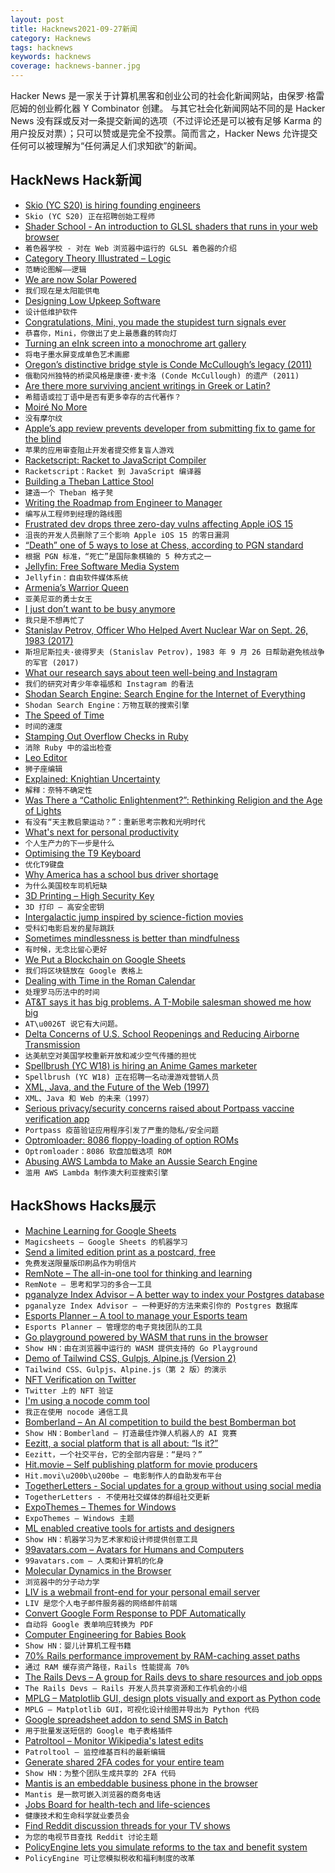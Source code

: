 ```yaml
---
layout: post
title: Hacknews2021-09-27新闻
category: Hacknews
tags: hacknews
keywords: hacknews
coverage: hacknews-banner.jpg
---
```


Hacker News 是一家关于计算机黑客和创业公司的社会化新闻网站，由保罗·格雷厄姆的创业孵化器 Y Combinator 创建。
与其它社会化新闻网站不同的是 Hacker News 没有踩或反对一条提交新闻的选项（不过评论还是可以被有足够 Karma 的用户投反对票）；只可以赞或是完全不投票。简而言之，Hacker News 允许提交任何可以被理解为“任何满足人们求知欲”的新闻。

## HackNews Hack新闻


- [Skio (YC S20) is hiring founding engineers](https://skio.com/careers)
- `Skio (YC S20) 正在招聘创始工程师`
- [Shader School - An introduction to GLSL shaders that runs in your web browser](https://github.com/stackgl/shader-school)
- `着色器学校 - 对在 Web 浏览器中运行的 GLSL 着色器的介绍`
- [Category Theory Illustrated – Logic](https://boris-marinov.github.io/category-theory-illustrated/05_logic/)
- `范畴论图解——逻辑`
- [We are now Solar Powered](https://www.andrewjvpowell.com/articles/we-are-solar-powered)
- `我们现在是太阳能供电`
- [Designing Low Upkeep Software](https://www.jefftk.com/p/designing-low-upkeep-software)
- `设计低维护软件`
- [Congratulations, Mini, you made the stupidest turn signals ever](https://jalopnik.com/congratulations-mini-you-made-the-stupidest-turn-sign-1847727385)
- `恭喜你，Mini，你做出了史上最愚蠢的转向灯`
- [Turning an eInk screen into a monochrome art gallery](https://shkspr.mobi/blog/2021/09/turning-an-eink-screen-into-a-monochrome-art-gallery/)
- `将电子墨水屏变成单色艺术画廊`
- [Oregon’s distinctive bridge style is Conde McCullough’s legacy (2011)](http://offbeatoregon.com/o1111b-legendary-bridge-designer-conde-mccullough.html)
- `俄勒冈州独特的桥梁风格是康德·麦卡洛 (Conde McCullough) 的遗产 (2011)`
- [Are there more surviving ancient writings in Greek or Latin?](https://talesoftimesforgotten.com/2021/09/25/are-there-more-surviving-ancient-writings-in-greek-or-latin/)
- `希腊语或拉丁语中是否有更多幸存的古代著作？`
- [Moiré No More](https://www.getrevue.co/profile/shift-happens/issues/moire-no-more-688319)
- `没有摩尔纹`
- [Apple’s app review prevents developer from submitting fix to game for the blind](https://www.applevis.com/forum/accessibility-advocacy/apples-app-review-team-accessible-hangman)
- `苹果的应用审查阻止开发者提交修复盲人游戏`
- [Racketscript: Racket to JavaScript Compiler](https://github.com/racketscript/racketscript)
- `Racketscript：Racket 到 JavaScript 编译器`
- [Building a Theban Lattice Stool](https://woodenfossils.wordpress.com/2021/09/21/building-a-theban-lattice-stool/)
- `建造一个 Theban 格子凳`
- [Writing the Roadmap from Engineer to Manager](https://stackoverflow.blog/2021/09/17/podcast-376-writing-the-roadmap-from-engineer-to-manager/)
- `编写从工程师到经理的路线图`
- [Frustrated dev drops three zero-day vulns affecting Apple iOS 15](https://www.theregister.com/2021/09/24/apple_zeroday/)
- `沮丧的开发人员删除了三个影响 Apple iOS 15 的零日漏洞`
- [“Death” one of 5 ways to lose at Chess, according to PGN standard](http://www.saremba.de/chessgml/standards/pgn/pgn-complete.htm#c9.8.1)
- `根据 PGN 标准，“死亡”是国际象棋输的 5 种方式之一`
- [Jellyfin: Free Software Media System](https://jellyfin.org/)
- `Jellyfin：自由软件媒体系统`
- [Armenia’s Warrior Queen](http://www.historytoday.com/archive/history-matters/armenias-warrior-queen)
- `亚美尼亚的勇士女王`
- [I just don’t want to be busy anymore](https://elenasalaks.medium.com/i-just-dont-want-to-be-busy-anymore-ac4dd37c8119)
- `我只是不想再忙了`
- [Stanislav Petrov, Officer Who Helped Avert Nuclear War on Sept. 26, 1983 (2017)](https://www.nytimes.com/2017/09/18/world/europe/stanislav-petrov-nuclear-war-dead.html)
- `斯坦尼斯拉夫·彼得罗夫 (Stanislav Petrov)，1983 年 9 月 26 日帮助避免核战争的军官 (2017)`
- [What our research says about teen well-being and Instagram](https://about.fb.com/news/2021/09/research-teen-well-being-and-instagram/)
- `我们的研究对青少年幸福感和 Instagram 的看法`
- [Shodan Search Engine: Search Engine for the Internet of Everything](https://www.shodan.io/)
- `Shodan Search Engine：万物互联的搜索引擎`
- [The Speed of Time](https://www.brendangregg.com/blog/2021-09-26/the-speed-of-time.html)
- `时间的速度`
- [Stamping Out Overflow Checks in Ruby](https://chrisseaton.com/truffleruby/stamping-out-overflow-checks/)
- `消除 Ruby 中的溢出检查`
- [Leo Editor](https://www.leoeditor.com/)
- `狮子座编辑`
- [Explained: Knightian Uncertainty](https://news.mit.edu/2010/explained-knightian-0602)
- `解释：奈特不确定性`
- [Was There a “Catholic Enlightenment?”: Rethinking Religion and the Age of Lights](https://jhiblog.org/2021/07/26/was-there-a-catholic-enlightenment-rethinking-religion-and-the-age-of-lights/)
- `有没有“天主教启蒙运动？”：重新思考宗教和光明时代`
- [What's next for personal productivity](https://justindirose.com/whats-next-for-personal-productivity/)
- `个人生产力的下一步是什么`
- [Optimising the T9 Keyboard](https://torvaney.github.io/projects/t9-optimised.html)
- `优化T9键盘`
- [Why America has a school bus driver shortage](https://thehustle.co/why-america-has-a-school-bus-driver-shortage/)
- `为什么美国校车司机短缺`
- [3D Printing – High Security Key](https://github.com/feelsong/3d-printing-high-security-key)
- `3D 打印 – 高安全密钥`
- [Intergalactic jump inspired by science-fiction movies](https://starrior.com)
- `受科幻电影启发的星际跳跃`
- [Sometimes mindlessness is better than mindfulness](https://www.scientificamerican.com/article/sometimes-mindlessness-is-better-than-mindfulness/)
- `有时候，无念比留心更好`
- [We Put a Blockchain on Google Sheets](https://github.com/nalinbhardwaj/shiit-coin)
- `我们将区块链放在 Google 表格上`
- [Dealing with Time in the Roman Calendar](https://aransentin.github.io/roman_calendar/)
- `处理罗马历法中的时间`
- [AT&T says it has big problems. A T-Mobile salesman showed me how big](https://www.zdnet.com/article/at-t-says-it-has-big-problems-a-t-mobile-salesman-showed-me-how-big/)
- `AT\u0026T 说它有大问题。 `
- [Delta Concerns of U.S. School Reopenings and Reducing Airborne Transmission](https://www.gospeakupamerica.com/deltaschools)
- `达美航空对美国学校重新开放和减少空气传播的担忧`
- [Spellbrush (YC W18) is hiring an Anime Games marketer](https://www.workatastartup.com/jobs/46307)
- `Spellbrush (YC W18) 正在招聘一名动漫游戏营销人员`
- [XML, Java, and the Future of the Web (1997)](https://www.xml.com/pub/a/w3j/s3.bosak.html)
- `XML、Java 和 Web 的未来（1997）`
- [Serious privacy/security concerns raised about Portpass vaccine verification app](https://www.cbc.ca/news/canada/calgary/portpass-security-concerns-1.6190403)
- `Portpass 疫苗验证应用程序引发了严重的隐私/安全问题`
- [Optromloader: 8086 floppy-loading of option ROMs](https://github.com/rvalles/optromloader)
- `Optromloader：8086 软盘加载选项 ROM`
- [Abusing AWS Lambda to Make an Aussie Search Engine](https://boyter.org/posts/abusing-aws-to-make-a-search-engine/)
- `滥用 AWS Lambda 制作澳大利亚搜索引擎`


## HackShows Hacks展示

- [ Machine Learning for Google Sheets](https://www.magicsheets.io/)
- `Magicsheets – Google Sheets 的机器学习`
- [ Send a limited edition print as a postcard, free](https://www.inkiii.com/)
- `免费发送限量版印刷品作为明信片`
- [ RemNote – The all-in-one tool for thinking and learning](https://www.remnote.com/)
- `RemNote – 思考和学习的多合一工具`
- [ pganalyze Index Advisor – A better way to index your Postgres database](https://pganalyze.com/index-advisor)
- `pganalyze Index Advisor – 一种更好的方法来索引你的 Postgres 数据库`
- [ Esports Planner – A tool to manage your Esports team](https://esports-planner.com/)
- `Esports Planner – 管理您的电子竞技团队的工具`
- [ Go playground powered by WASM that runs in the browser](https://go-playground-wasm.vercel.app/)
- `Show HN：由在浏览器中运行的 WASM 提供支持的 Go Playground`
- [ Demo of Tailwind CSS, Gulpjs, Alpine.js (Version 2)](https://github.com/joelparkerhenderson/demo-tailwind-css)
- `Tailwind CSS、Gulpjs、Alpine.js（第 2 版）的演示`
- [ NFT Verification on Twitter](https://chrome.google.com/webstore/detail/niftycase/hejlafcmjjeplkkccjpmjioheejldjbf)
- `Twitter 上的 NFT 验证`
- [ I'm using a nocode comm tool](item?id=28638134)
- `我正在使用 nocode 通信工具`
- [ Bomberland – An AI competition to build the best Bomberman bot](https://www.gocoder.one/bomberland)
- `Show HN：Bomberland – 打造最佳炸弹人机器人的 AI 竞赛`
- [ Eezitt, a social platform that is all about: “Is it?”](https://www.eezitt.com/)
- `Eezitt，一个社交平台，它的全部内容是：“是吗？”`
- [ Hit.movie – Self publishing platform for movie producers](https://hit.movie/)
- `Hit.movi\u200b\u200be – 电影制作人的自助发布平台`
- [ TogetherLetters - Social updates for a group without using social media](item?id=28644205)
- `TogetherLetters - 不使用社交媒体的群组社交更新`
- [ ExpoThemes – Themes for Windows](https://expothemes.com/)
- `ExpoThemes – Windows 主题`
- [ ML enabled creative tools for artists and designers](https://www.vizcom.co/)
- `Show HN：机器学习为艺术家和设计师提供创意工具`
- [ 99avatars.com – Avatars for Humans and Computers](https://99avatars.com)
- `99avatars.com – 人类和计算机的化身`
- [ Molecular Dynamics in the Browser](https://ineffectivetheory.com/md/)
- `浏览器中的分子动力学`
- [ LIV is a webmail front-end for your personal email server](https://github.com/derek-zhou/liv)
- `LIV 是您个人电子邮件服务器的网络邮件前端`
- [ Convert Google Form Response to PDF Automatically](item?id=28658434)
- `自动将 Google 表单响应转换为 PDF`
- [ Computer Engineering for Babies Book](https://www.kickstarter.com/projects/babyengineering/computer-engineering-for-babies)
- `Show HN：婴儿计算机工程书籍`
- [ 70% Rails performance improvement by RAM-caching asset paths](https://github.com/dogweather/asset_ram)
- `通过 RAM 缓存资产路径，Rails 性能提高 70%`
- [ The Rails Devs – A group for Rails devs to share resources and job opps](https://therailsdevs.carrd.co)
- `The Rails Devs – Rails 开发人员共享资源和工作机会的小组`
- [ MPLG – Matplotlib GUI, design plots visually and export as Python code](https://everydayanchovies.github.io/mplg/mplg)
- `MPLG – Matplotlib GUI，可视化设计绘图并导出为 Python 代码`
- [ Google spreadsheet addon to send SMS in Batch](https://medium.com/@james.cui.code/easymessaging-add-on-save-time-by-editing-and-sending-sms-in-batch-7eacf9e36dbd)
- `用于批量发送短信的 Google 电子表格插件`
- [ Patroltool – Monitor Wikipedia's latest edits](https://altilunium.github.io/patroltool/)
- `Patroltool – 监控维基百科的最新编辑`
- [ Generate shared 2FA codes for your entire team](https://tfa.one)
- `Show HN：为整个团队生成共享的 2FA 代码`
- [ Mantis is an embeddable business phone in the browser](https://mantis.chat)
- `Mantis 是一款可嵌入浏览器的商务电话`
- [ Jobs Board for health-tech and life-sciences](https://jobsinhealthtech.com)
- `健康技术和生命科学就业委员会`
- [ Find Reddit discussion threads for your TV shows](https://www.redditdiscuss.com/)
- `为您的电视节目查找 Reddit 讨论主题`
- [ PolicyEngine lets you simulate reforms to the tax and benefit system](https://uk.policyengine.org)
- `PolicyEngine 可让您模拟税收和福利制度的改革`

